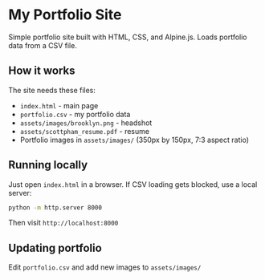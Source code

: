 # My Portfolio Site

Simple portfolio site built with HTML, CSS, and Alpine.js. Loads portfolio data from a CSV file.

## How it works

The site needs these files:
- `index.html` - main page
- `portfolio.csv` - my portfolio data  
- `assets/images/brooklyn.png` - headshot
- `assets/scottpham_resume.pdf` - resume
- Portfolio images in `assets/images/` (350px by 150px, 7:3 aspect ratio)

## Running locally

Just open `index.html` in a browser. If CSV loading gets blocked, use a local server:

```bash
python -m http.server 8000
```

Then visit `http://localhost:8000`

## Updating portfolio

Edit `portfolio.csv` and add new images to `assets/images/`
